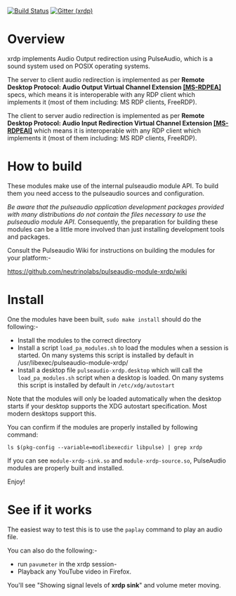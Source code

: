 [![Build Status](https://github.com/neutrinolabs/pulseaudio-module-xrdp/actions/workflows/build.yml/badge.svg)](https://github.com/neutrinolabs/pulseaudio-module-xrdp/actions)
[![Gitter (xrdp)](https://badges.gitter.im/Join%20Chat.svg)](https://gitter.im/neutrinolabs/xrdp-questions)

# Overview
xrdp implements Audio Output redirection using PulseAudio, which is a sound
system used on POSIX operating systems.

The server to client audio redirection is implemented as per **Remote Desktop
Protocol: Audio Output Virtual Channel Extension
[[MS-RDPEA]](https://msdn.microsoft.com/en-us/library/cc240933.aspx)** specs,
which means it is interoperable with any RDP client which implements it
(most of them including: MS RDP clients, FreeRDP).

The client to server audio redirection is implemented as per **Remote Desktop
Protocol: Audio Input Redirection Virtual Channel Extension
[[MS-RDPEAI]](https://msdn.microsoft.com/en-us/library/dd342521.aspx)**
which means it is interoperable with any RDP client which implements it
(most of them including: MS RDP clients, FreeRDP).

# How to build
These modules make use of the internal pulseaudio module API. To build
them you need access to the pulseaudio sources and configuration.

*Be aware that the pulseaudio application development packages provided
with many distributions do not contain the files necessary to use the
pulseaudio module API*. Consequently, the preparation for building these
modules can be a little more involved than just installing development
tools and packages.

Consult the Pulseaudio Wiki for instructions on building the modules
for your platform:-

https://github.com/neutrinolabs/pulseaudio-module-xrdp/wiki

# Install
One the modules have been built, `sudo make install` should do the following:-
- Install the modules to the correct directory
- Install a script `load_pa_modules.sh` to load the modules when a
  session is started.
  On many systems this script is installed by default in
  /usr/libexec/pulseaudio-module-xrdp/
- Install a desktop file `pulseaudio-xrdp.desktop` which will call the
  `load_pa_modules.sh` script when a desktop is loaded.
  On many systems this script is installed by default in
  `/etc/xdg/autostart`

Note that the modules will only be loaded automatically when the desktop
starts if your desktop supports the XDG autostart specification. Most modern
desktops support this.

You can confirm if the modules are properly installed by following command:
```
ls $(pkg-config --variable=modlibexecdir libpulse) | grep xrdp
```

If you can see `module-xrdp-sink.so` and `module-xrdp-source.so`,
PulseAudio modules are properly built and installed.

Enjoy!

# See if it works
The easiest way to test this is to use the `paplay` command to play an
audio file.

You can also do the following:-
- run `pavumeter` in the xrdp session-
- Playback any YouTube video in Firefox.

You'll see "Showing signal levels of **xrdp sink**" and volume meter moving.
